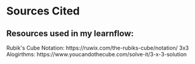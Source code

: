 <h1>Sources Cited</h1>
<h2>Resources used in my learnflow:</h2>
Rubik's Cube Notation: https://ruwix.com/the-rubiks-cube/notation/
3x3 Alogirthms: https://www.youcandothecube.com/solve-it/3-x-3-solution
